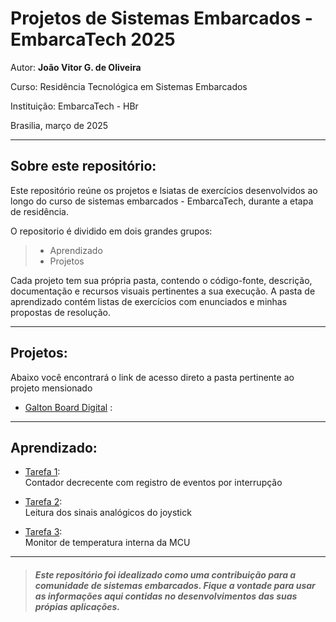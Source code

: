 # Projetos de Sistemas Embarcados - EmbarcaTech 2025

Autor: **João Vitor G. de Oliveira**

Curso: Residência Tecnológica em Sistemas Embarcados

Instituição: EmbarcaTech - HBr

Brasilia, março de 2025

---

## Sobre este repositório:

Este repositório reúne os projetos e lsiatas de exercícios desenvolvidos ao longo do curso de sistemas embarcados - EmbarcaTech, durante a etapa de residência.  

O repositorio é dividido em dois grandes grupos: 

>- Aprendizado
>- Projetos

Cada projeto tem sua própria pasta, contendo o código-fonte, descrição, documentação e recursos visuais pertinentes a sua execução. 
A pasta de aprendizado contém listas de exercícios com enunciados e minhas propostas de resolução. 

---

## Projetos:

Abaixo você encontrará o link de acesso direto a pasta pertinente ao projeto mensionado

- [Galton Board Digital](./Projetos/galton_board/) : 


---

## Aprendizado:

- [Tarefa 1](./Aprendizado/Tarefa1/):  
    Contador decrecente com registro de eventos por interrupção 

- [Tarefa 2](./Aprendizado/Tarefa2/):  
    Leitura dos sinais analógicos do joystick

- [Tarefa 3](./Aprendizado/Tarefa3/):  
    Monitor de temperatura interna da MCU
    
---


>##### Este repositório foi idealizado como uma contribuição para a comunidade de sistemas embarcados.  Fique a vontade para usar as informações aqui contidas no desenvolvimentos das suas própias aplicações.
